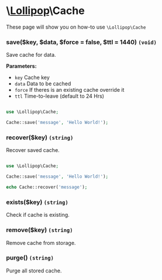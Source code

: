 # \\[Lollipop](http://github.com/4ldrich/lollipop-php)\Cache

These page will show you on how-to use ```\Lollipop\Cache``` 

### save(\$key, \$data, \$force = false, \$ttl = 1440) ```(void)```
Save cache for data.

**Parameters:**

- ```key``` Cache key
- ```data``` Data to be cached
- ```force``` If theres is an existing cache override it
- ```ttl``` Time-to-leave (default to 24 Hrs)

```php

use \Lollipop\Cache;

Cache::save('message', 'Hello World!');


```

### recover(\$key) ```(string)```
Recover saved cache.

```php

use \Lollipop\Cache;

Cache::save('message', 'Hello World!');

echo Cache::recover('message');

```

### exists(\$key) ```(string)```
Check if cache is existing.

### remove(\$key) ```(string)```
Remove cache from storage.

### purge() ```(string)```
Purge all stored cache.
